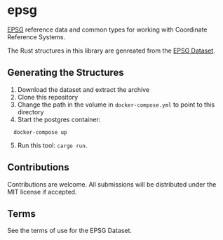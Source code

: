 # epsg

[EPSG](https://epsg.org/) reference data and common types for working with Coordinate Reference Systems.

The Rust structures in this library are genreated from the [EPSG Dataset](https://iogp.georepository.com/terms-of-use.html).

## Generating the Structures

1. Download the dataset and extract the archive
2. Clone this repository
3. Change the path in the volume in `docker-compose.yml` to point to this directory
4. Start the postgres container:
```
  docker-compose up
```
5. Run this tool: `cargo run`.

## Contributions

Contributions are welcome. All submissions will be distributed under the MIT license if accepted.

## Terms

See the terms of use for the EPSG Dataset.
